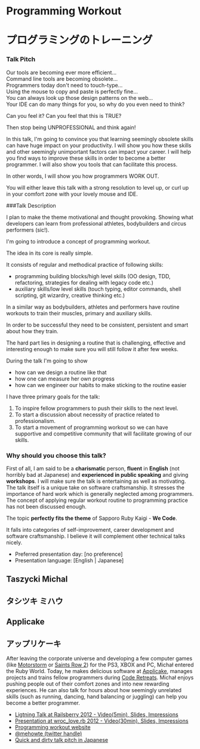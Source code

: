 # Programming Workout

# プログラミングのトレーニング

### Talk Pitch

Our tools are becoming ever more efficient...  
Command line tools are becoming obsolete...  
Programmers today don't need to touch-type...  
Using the mouse to copy and paste is perfectly fine...  
You can always look up those design patterns on the web...  
Your IDE can do many things for you, so why do you even need to think?


Can you feel it? Can you feel that this is TRUE?

Then stop being UNPROFESSIONAL and think again!

In this talk, I'm going to convince you that learning seemingly obsolete skills can have huge impact on your productivity.
I will show you how these skills and other seemingly unimportant factors can impact your career.
I will help you find ways to improve these skills in order to become a better programmer.
I will also show you tools that can facilitate this process.

In other words, I will show you how programmers WORK OUT. 

You will either leave this talk with a strong resolution to level up, or curl up in your comfort zone with your lovely mouse and IDE.




###Talk Description

I plan to make the theme motivational and thought provoking. Showing what developers can learn from professional athletes, bodybuilders and circus performers (sic!).
 
I'm going to introduce a concept of programming workout.

The idea in its core is really simple.

It consists of regular and methodical practice of following skills:
- programming building blocks/high level skills (OO design, TDD, refactoring, strategies for dealing with legacy code etc.)
- auxiliary skills/low level skills (touch typing, editor commands, shell scripting, git wizardry, creative thinking etc.)

In a similar way as bodybuilders, athletes and performers have routine workouts to train their muscles, primary and auxiliary skills.

In order to be successful they need to be consistent, persistent and smart about how they train.

The hard part lies in designing a routine that is challenging, effective and interesting enough to make sure you will still follow it after few weeks.

During the talk I'm going to show 

- how can we design a routine like that
- how one can measure her own progress
- how can we engineer our habits to make sticking to the routine easier

I have three primary goals for the talk:

1. To inspire fellow programmers to push their skills to the next level.
2. To start a discussion about necessity of practice related to professionalism.
3. To start a movement of programming workout so we can have supportive and competitive community that will facilitate growing of our skills.


### Why should you choose this talk?

First of all, I am said to be a **charismatic** person, **fluent** in **English** (not horribly bad at Japanese) and **experienced in public speaking** and giving **workshops**. I will make sure the talk is entertaining as well as motivating.
The talk itself is a unique take on software craftsmanship. It stresses the importance of hard work which is generally neglected among programmers.
The concept of applying regular workout routine to programming practice has not been discussed enough.

The topic **perfectly fits the theme** of Sapporo Ruby Kaigi - **We Code**. 

It falls into categories of self-improvement, career development and software craftsmanship. I believe it will complement other technical talks nicely.


- Preferred presentation day: [no preference]
- Presentation language: [English | Japanese]

## Taszycki Michal

## タシツキ ミハウ 

## Applicake

## アップリケーキ

After leaving the corporate universe and developing a few computer games (like [Motorstorm](http://www.mobygames.com/game/ps3/motorstorm) or [Saints Row 2](http://www.mobygames.com/game/windows/saints-row-2)) for the PS3, XBOX and PC, Michał entered the Ruby World. 
Today, he makes delicious software at [Applicake](http://applicake.com), manages projects and trains fellow programmers during [Code Retreats](http://www.flickr.com/photos/71470546@N08/sets/72157628278787087/with/6454903049). 
Michał enjoys pushing people out of their comfort zones and into new rewarding experiences. He can also talk for hours about how seemingly unrelated skills (such as running, dancing, hand balancing or juggling) can help you become a better programmer.


- [Ligtning Talk at Railsberry 2012 - Video(5min), Slides, Impressions](http://storify.com/mehowte/no-pain-no-gain-lightning-talk-at-railsberry)
- [Presentation at wroc_love.rb 2012 - Video(30min), Slides, Impressions](http://storify.com/mehowte/programming-workout-talk-impressions)
- [Programming workout website](http://programmingworkout.com)
- [@mehowte (twitter handle)](https://twitter.com/#!/mehowte)
- [Quick and dirty talk pitch in Japanese](http://vimeo.com/mehowte/ruby-kaigi-programming-workout)
